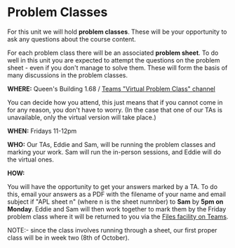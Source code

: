 # Problem Classes

For this unit we will hold **problem classes**. These will be your
opportunity to ask any questions about the course content.

For each problem class there will be an associated **problem sheet**. To do
well in this unit you are expected to attempt the questions on the problem
sheet - even if you don't manage to solve them. These will form the basis of
many discussions in the problem classes.

**WHERE:** Queen's Building 1.68 / [Teams "Virtual Problem Class"
channel](https://teams.microsoft.com/l/channel/19%3a41cf0321b0a04cd7b4d2080653b2b93e%40thread.tacv2/Virtual%2520Problem%2520Class?groupId=68f87e2e-dfc5-48c2-b267-49f1769e1c29&tenantId=b2e47f30-cd7d-4a4e-a5da-b18cf1a4151b)

You can decide how you attend, this just means that if you cannot come in for
any reason, you don't have to worry. (In the case that one of our TAs is
unavailable, only the virtual version will take place.)

**WHEN:** Fridays 11-12pm

**WHO:** Our TAs, Eddie and Sam, will be running the problem classes and
marking your work. Sam will run the in-person sessions, and Eddie will do the virtual ones.

**HOW:**

You will have the opportunity to get your answers marked by a TA.
To do this, email your answers as a PDF with the filename of your name and email subject if "APL sheet n" (where n is the sheet numnber) to **Sam** by **5pm on Monday**. Eddie and Sam will then work together to mark them by the Friday
problem class where it will be returned to you via the [Files facility on
Teams](https://teams.microsoft.com/_#/school/files/General?groupId=68f87e2e-dfc5-48c2-b267-49f1769e1c29&threadId=19%3AYLl8cZ1LVsO2bu8XXjE8QTc7WUPHgPZGzPmXUGdID-k1%40thread.tacv2&ctx=channel&context=Worksheet%2520Return&rootfolder=%252Fteams%252FUnitTeams-COMSM0066-2021-22-TB-1-A%252FShared%2520Documents%252FGeneral%252FWorksheet%2520Return).

NOTE:- since the class involves running through a sheet, our first proper class will be in week two (8th of October).
